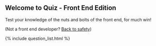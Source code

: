 ## Welcome to Quiz - Front End Edition

Test your knowledge of the nuts and bolts of the front end, for much win! 

(Not a front end developer? [Back to safety](README.md))

{% include question_list.html %}
